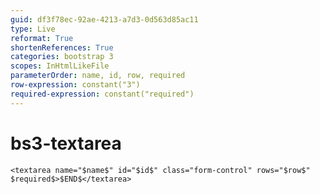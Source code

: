 ```yaml
---
guid: df3f78ec-92ae-4213-a7d3-0d563d85ac11
type: Live
reformat: True
shortenReferences: True
categories: bootstrap 3
scopes: InHtmlLikeFile
parameterOrder: name, id, row, required
row-expression: constant("3")
required-expression: constant("required")
---
```


# bs3-textarea



```
<textarea name="$name$" id="$id$" class="form-control" rows="$row$" $required$>$END$</textarea>
```

